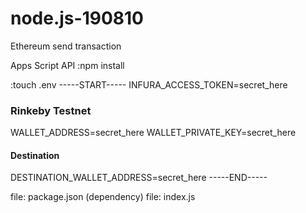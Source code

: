 # node.js-190810
Ethereum send transaction

Apps Script API
:npm install


:touch .env
-----START-----
INFURA_ACCESS_TOKEN=secret_here

### Rinkeby Testnet
WALLET_ADDRESS=secret_here
WALLET_PRIVATE_KEY=secret_here

#### Destination
DESTINATION_WALLET_ADDRESS=secret_here
-----END-----


file: package.json (dependency)
file: index.js
